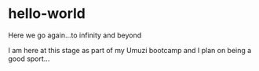 # hello-world
Here we go again...to infinity and beyond

I am here at this stage as part of my Umuzi bootcamp and I plan on being a good sport...
